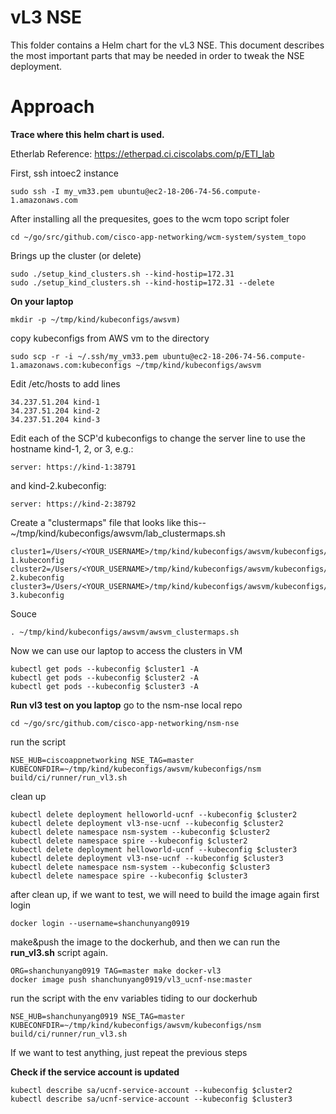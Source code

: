 # vL3 NSE
This folder contains a Helm chart for the vL3 NSE. This document describes the most
important parts that may be needed in order to tweak the NSE deployment.

# Approach

**Trace where this helm chart is used.**

Etherlab Reference: https://etherpad.ci.ciscolabs.com/p/ETI_lab

First, ssh intoec2 instance
```
sudo ssh -I my_vm33.pem ubuntu@ec2-18-206-74-56.compute-1.amazonaws.com
```
After installing all the prequesites, goes to the wcm topo script foler
```
cd ~/go/src/github.com/cisco-app-networking/wcm-system/system_topo
```
Brings up the cluster (or delete)
```
sudo ./setup_kind_clusters.sh --kind-hostip=172.31
sudo ./setup_kind_clusters.sh --kind-hostip=172.31 --delete
```
**On your laptop**
```
mkdir -p ~/tmp/kind/kubeconfigs/awsvm)
```
copy kubeconfigs from AWS vm to the directory
```
sudo scp -r -i ~/.ssh/my_vm33.pem ubuntu@ec2-18-206-74-56.compute-1.amazonaws.com:kubeconfigs ~/tmp/kind/kubeconfigs/awsvm
```
Edit /etc/hosts to add lines
```
34.237.51.204 kind-1
34.237.51.204 kind-2
34.237.51.204 kind-3
```
Edit each of the SCP'd kubeconfigs to change the server line to use the hostname kind-1, 2, or 3, e.g.:
```
server: https://kind-1:38791
```
and kind-2.kubeconfig:
```
server: https://kind-2:38792
```
Create a "clustermaps" file that looks like this-- ~/tmp/kind/kubeconfigs/awsvm/lab_clustermaps.sh
```
cluster1=/Users/<YOUR_USERNAME>/tmp/kind/kubeconfigs/awsvm/kubeconfigs/central/kind-1.kubeconfig
cluster2=/Users/<YOUR_USERNAME>/tmp/kind/kubeconfigs/awsvm/kubeconfigs/nsm/kind-2.kubeconfig
cluster3=/Users/<YOUR_USERNAME>/tmp/kind/kubeconfigs/awsvm/kubeconfigs/nsm/kind-3.kubeconfig
```
Souce
```
. ~/tmp/kind/kubeconfigs/awsvm/awsvm_clustermaps.sh
```
Now we can use our laptop to access the clusters in VM
```
kubectl get pods --kubeconfig $cluster1 -A
kubectl get pods --kubeconfig $cluster2 -A
kubectl get pods --kubeconfig $cluster3 -A
```

**Run vl3 test on you laptop**
go to the nsm-nse local repo
```
cd ~/go/src/github.com/cisco-app-networking/nsm-nse
```
run the script
```
NSE_HUB=ciscoappnetworking NSE_TAG=master KUBECONFDIR=~/tmp/kind/kubeconfigs/awsvm/kubeconfigs/nsm build/ci/runner/run_vl3.sh
```
clean up
```
kubectl delete deployment helloworld-ucnf --kubeconfig $cluster2
kubectl delete deployment vl3-nse-ucnf --kubeconfig $cluster2
kubectl delete namespace nsm-system --kubeconfig $cluster2
kubectl delete namespace spire --kubeconfig $cluster2
kubectl delete deployment helloworld-ucnf --kubeconfig $cluster3
kubectl delete deployment vl3-nse-ucnf --kubeconfig $cluster3
kubectl delete namespace nsm-system --kubeconfig $cluster3
kubectl delete namespace spire --kubeconfig $cluster3
```
after clean up, if we want to test, we will need to build the image again
first login
```
docker login --username=shanchunyang0919
```
make&push the image to the dockerhub, and then we can run the **run_vl3.sh** script again.
```
ORG=shanchunyang0919 TAG=master make docker-vl3
docker image push shanchunyang0919/vl3_ucnf-nse:master
```
run the script with the env variables tiding to our dockerhub
```
NSE_HUB=shanchunyang0919 NSE_TAG=master KUBECONFDIR=~/tmp/kind/kubeconfigs/awsvm/kubeconfigs/nsm build/ci/runner/run_vl3.sh
```
If we want to test anything, just repeat the previous steps

**Check if the service account is updated**
```
kubectl describe sa/ucnf-service-account --kubeconfig $cluster2
kubectl describe sa/ucnf-service-account --kubeconfig $cluster3
```
